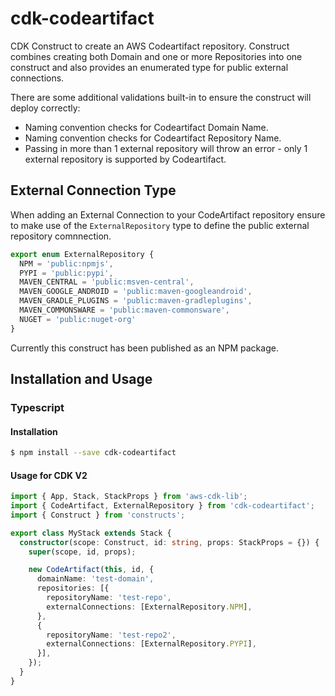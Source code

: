 # cdk-codeartifact

CDK Construct to create an AWS Codeartifact repository.  Construct combines creating both Domain and one or more Repositories into one construct and also provides an enumerated type for public external connections.

There are some additional validations built-in to ensure the construct will deploy correctly:

- Naming convention checks for Codeartifact Domain Name.
- Naming convention checks for Codeartifact Repository Name.
- Passing in more than 1 external repository will throw an error - only 1 external repository is supported by Codeartifact.



## External Connection Type

When adding an External Connection to your CodeArtifact repository ensure to make use of the `ExternalRepository` type to define the public external repository comnnection.

```typescript
export enum ExternalRepository {
  NPM = 'public:npmjs',
  PYPI = 'public:pypi',
  MAVEN_CENTRAL = 'public:msven-central',
  MAVEN_GOOGLE_ANDROID = 'public:maven-googleandroid',
  MAVEN_GRADLE_PLUGINS = 'public:maven-gradleplugins',
  MAVEN_COMMONSWARE = 'public:maven-commonsware',
  NUGET = 'public:nuget-org'
}
```

Currently this construct has been published as an NPM package.

## Installation and Usage

### Typescript

#### Installation

```bash
$ npm install --save cdk-codeartifact
```

#### Usage for CDK V2

```typescript
import { App, Stack, StackProps } from 'aws-cdk-lib';
import { CodeArtifact, ExternalRepository } from 'cdk-codeartifact';
import { Construct } from 'constructs';

export class MyStack extends Stack {
  constructor(scope: Construct, id: string, props: StackProps = {}) {
    super(scope, id, props);

    new CodeArtifact(this, id, {
      domainName: 'test-domain',
      repositories: [{
        repositoryName: 'test-repo',
        externalConnections: [ExternalRepository.NPM],
      },
      {
        repositoryName: 'test-repo2',
        externalConnections: [ExternalRepository.PYPI],
      }],
    });
  }
}
```

